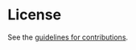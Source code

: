 # License

See the
[guidelines for contributions](https://github.com/git@gitlab.inet.tu-berlin.de:muacc/ietf-2017-communitgrany/blob/master/CONTRIBUTING.md).

